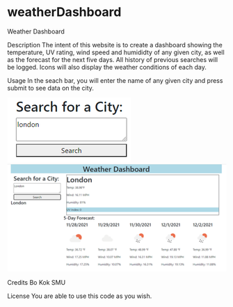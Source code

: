 # weatherDashboard

Weather Dashboard

Description
The intent of this website is to create a dashboard showing the temperature, UV rating, wind speed and humididty of any given city, as well as the forecast for the next five days. All history of previous searches will be logged. Icons will also display the weather conditions of each day.

Usage
In the seach bar, you will enter the name of any given city and press submit to see data on the city.

![Search Bar](search.PNG)
![Weather Conditions](conditions.PNG)

Credits
Bo Kok
SMU

License
You are able to use this code as you wish.
